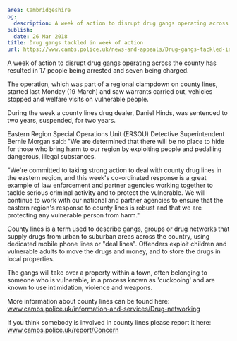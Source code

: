 ```yaml
area: Cambridgeshire
og:
  description: A week of action to disrupt drug gangs operating across the county has resulted in 17 people being arrested and seven being charged.
publish:
  date: 26 Mar 2018
title: Drug gangs tackled in week of action
url: https://www.cambs.police.uk/news-and-appeals/Drug-gangs-tackled-in-week-of-action
```

A week of action to disrupt drug gangs operating across the county has resulted in 17 people being arrested and seven being charged.

The operation, which was part of a regional clampdown on county lines, started last Monday (19 March) and saw warrants carried out, vehicles stopped and welfare visits on vulnerable people.

During the week a county lines drug dealer, Daniel Hinds, was sentenced to two years, suspended, for two years.

Eastern Region Special Operations Unit (ERSOU) Detective Superintendent Bernie Morgan said: "We are determined that there will be no place to hide for those who bring harm to our region by exploiting people and pedalling dangerous, illegal substances.

"We're committed to taking strong action to deal with county drug lines in the eastern region, and this week's co-ordinated response is a great example of law enforcement and partner agencies working together to tackle serious criminal activity and to protect the vulnerable. We will continue to work with our national and partner agencies to ensure that the eastern region's response to county lines is robust and that we are protecting any vulnerable person from harm."

County lines is a term used to describe gangs, groups or drug networks that supply drugs from urban to suburban areas across the country, using dedicated mobile phone lines or "deal lines". Offenders exploit children and vulnerable adults to move the drugs and money, and to store the drugs in local properties.

The gangs will take over a property within a town, often belonging to someone who is vulnerable, in a process known as 'cuckooing' and are known to use intimidation, violence and weapons.

More information about county lines can be found here: www.cambs.police.uk/information-and-services/Drug-networking

If you think somebody is involved in county lines please report it here: www.cambs.police.uk/report/Concern
